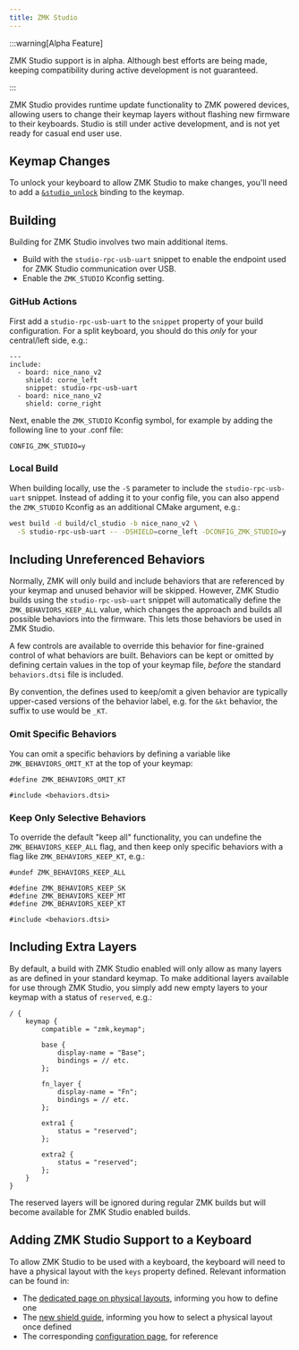 ```yaml
---
title: ZMK Studio
---
```


:::warning[Alpha Feature]

ZMK Studio support is in alpha. Although best efforts are being made, keeping compatibility during active development is not guaranteed.

:::

ZMK Studio provides runtime update functionality to ZMK powered devices, allowing users to change their keymap layers without flashing new firmware to their keyboards. Studio is still under active development, and is not yet ready for casual end user use.

## Keymap Changes

To unlock your keyboard to allow ZMK Studio to make changes, you'll need to add a [`&studio_unlock`](../keymaps/behaviors/studio-unlock.md) binding to the keymap.

## Building

Building for ZMK Studio involves two main additional items.

- Build with the `studio-rpc-usb-uart` snippet to enable the endpoint used for ZMK Studio communication over USB.
- Enable the `ZMK_STUDIO` Kconfig setting.

### GitHub Actions

First add a `studio-rpc-usb-uart` to the `snippet` property of your build configuration. For a split keyboard, you should do this _only_ for your central/left side, e.g.:

```
---
include:
  - board: nice_nano_v2
    shield: corne_left
    snippet: studio-rpc-usb-uart
  - board: nice_nano_v2
    shield: corne_right
```

Next, enable the `ZMK_STUDIO` Kconfig symbol, for example by adding the following line to your .conf file:

```
CONFIG_ZMK_STUDIO=y
```

### Local Build

When building locally, use the `-S` parameter to include the `studio-rpc-usb-uart` snippet. Instead of adding it to your config file, you can also append the `ZMK_STUDIO` Kconfig as an additional CMake argument, e.g.:

```bash
west build -d build/cl_studio -b nice_nano_v2 \
  -S studio-rpc-usb-uart -- -DSHIELD=corne_left -DCONFIG_ZMK_STUDIO=y
```

## Including Unreferenced Behaviors

Normally, ZMK will only build and include behaviors that are referenced by your keymap and unused behavior will be skipped. However, ZMK Studio builds using the `studio-rpc-usb-uart` snippet will automatically define the `ZMK_BEHAVIORS_KEEP_ALL` value, which changes the approach and builds all possible behaviors into the firmware. This lets those behaviors be used in ZMK Studio.

A few controls are available to override this behavior for fine-grained control of what behaviors are built. Behaviors can be kept or omitted by defining certain values in the top of your keymap file, _before_ the standard `behaviors.dtsi` file is included.

By convention, the defines used to keep/omit a given behavior are typically upper-cased versions of the behavior label, e.g. for the `&kt` behavior, the suffix to use would be `_KT`.

### Omit Specific Behaviors

You can omit a specific behaviors by defining a variable like `ZMK_BEHAVIORS_OMIT_KT` at the top of your keymap:

```dts
#define ZMK_BEHAVIORS_OMIT_KT

#include <behaviors.dtsi>
```

### Keep Only Selective Behaviors

To override the default "keep all" functionality, you can undefine the `ZMK_BEHAVIORS_KEEP_ALL` flag, and then keep only specific behaviors with a flag like `ZMK_BEHAVIORS_KEEP_KT`, e.g.:

```dts
#undef ZMK_BEHAVIORS_KEEP_ALL

#define ZMK_BEHAVIORS_KEEP_SK
#define ZMK_BEHAVIORS_KEEP_MT
#define ZMK_BEHAVIORS_KEEP_KT

#include <behaviors.dtsi>
```

## Including Extra Layers

By default, a build with ZMK Studio enabled will only allow as many layers as are defined in your standard keymap. To make additional layers available for use through ZMK Studio, you simply add new empty layers to your keymap with a status of `reserved`, e.g.:

```dts
/ {
    keymap {
        compatible = "zmk,keymap";

        base {
            display-name = "Base";
            bindings = // etc.
        };

        fn_layer {
            display-name = "Fn";
            bindings = // etc.
        };

        extra1 {
            status = "reserved";
        };

        extra2 {
            status = "reserved";
        };
    }
}
```

The reserved layers will be ignored during regular ZMK builds but will become available for ZMK Studio enabled builds.

## Adding ZMK Studio Support to a Keyboard

To allow ZMK Studio to be used with a keyboard, the keyboard will need to have a physical layout with the `keys` property defined. Relevant information can be found in:

- The [dedicated page on physical layouts](../development/hardware-integration/physical-layouts.md), informing you how to define one
- The [new shield guide](../development/hardware-integration/new-shield.mdx), informing you how to select a physical layout once defined
- The corresponding [configuration page](../config/layout.md#physical-layout), for reference
